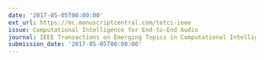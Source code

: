 ```yaml
---
date: '2017-05-05T00:00:00'
ext_url: https://mc.manuscriptcentral.com/tetci-ieee
issue: Computational Intelligence for End-to-End Audio
journal: IEEE Transactions on Emerging Topics in Computational Intelligence
submission_date: '2017-05-05T00:00:00'
---
```

